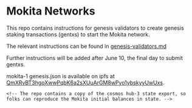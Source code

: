 # Mokita Networks

This repo contains instructions for genesis validators to create genesis
staking transactions (gentxs) to start the Mokita network.

The relevant instructions can be found in
[genesis-validators.md](genesis-validators.md)

Further instructions will be added after June 10, the final day to
submit gentxs.

mokita-1 genesis.json is available on ipfs at
[QmXRvBT3hgoXwwPqbK6a2sXUuArGM8wPyo1ybskyyUwUxs](https://cloudflare-ipfs.com/ipfs/QmXRvBT3hgoXwwPqbK6a2sXUuArGM8wPyo1ybskyyUwUxs).

```{=html}
<!-- The repo contains a copy of the cosmos hub-3 state export, so folks can reproduce the Mokita initial balances in state. -->
```
